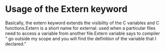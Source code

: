 # Usage of the Extern keyword
 Basically, the extern keyword extends the visibility of the C variables and C functions.Extern is a short name for external.
used when a particular files need to access a variable from another file.Extern variable says to compiler  ” go outside my scope and you will find the definition of the variable that I declared.”

